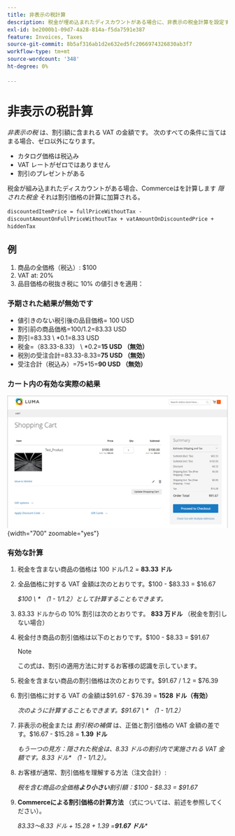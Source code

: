 ```yaml
---
title: 非表示の税計算
description: 税金が埋め込まれたディスカウントがある場合に、非表示の税金計算を設定する方法を説明します。
exl-id: be2000b1-09d7-4a28-814a-f5da7591e387
feature: Invoices, Taxes
source-git-commit: 8b5af316ab1d2e632ed5fc2066974326830ab3f7
workflow-type: tm+mt
source-wordcount: '348'
ht-degree: 0%

---
```


# 非表示の税計算

_非表示の税_ は、割引額に含まれる VAT の金額です。 次のすべての条件に当てはまる場合、ゼロ以外になります。

- カタログ価格は税込み
- VAT レートがゼロではありません
- 割引のプレゼントがある

税金が組み込まれたディスカウントがある場合、Commerceはを計算します _隠された税金_ それは割引価格の計算に加算される。

`discountedItemPrice = fullPriceWithoutTax - discountAmountOnFullPriceWithoutTax + vatAmountOnDiscountedPrice + hiddenTax`

## 例

1. 商品の全価格（税込）: $100
1. VAT at: 20%
1. 品目価格の税抜き税に 10% の値引きを適用：

### 予期された結果が無効です

- 値引きのない税引後の品目価格= 100 USD
- 割引前の商品価格=100/1.2=83.33 USD
- 割引=83.33 \ *0.1=8.33 USD
- 税金=（83.33-8.33） \ *0.2=**15 USD （無効）**
- 税別の受注合計=83.33-8.33=**75 USD （無効）**
- 受注合計（税込み）=75+15=**90 USD （無効）**

### カート内の有効な実際の結果

![カート内の非表示の税金計算](./assets/hidden-tax.png){width="700" zoomable="yes"}

### 有効な計算

1. 税金を含まない商品の価格は 100 ドル/1.2 = **83.33 ドル**

1. 全品価格に対する VAT 金額は次のとおりです。$100 - $83.33 = $16.67

   _$100 \ * （1 - 1/1.2）として計算することもできます。_

1. 83.33 ドルからの 10% 割引は次のとおりです。 **833 万ドル** （税金を割引しない場合）

1. 税金付き商品の割引価格は以下のとおりです。$100 - $8.33 = $91.67

   >[!NOTE]
   >
   >この式は、割引の適用方法に対するお客様の認識を示しています。

1. 税金を含まない商品の割引価格は次のとおりです。$91.67 / 1.2 = $76.39

1. 割引価格に対する VAT の金額は$91.67 - $76.39 = **1528 ドル（有効）**

   _次のように計算することもできます。$91.67 \ * （1 - 1/1.2）_

1. 非表示の税金または _割引税の補償_ は、正価と割引価格の VAT 金額の差です。$16.67 - $15.28 = **1.39 ドル**

   _もう一つの見方：隠された税金は、8.33 ドルの割引内で実施される VAT 金額です。8.33 ドル\* （1 - 1/1.2）。_

1. お客様が通常、割引価格を理解する方法（注文合計）:

   _税を含む商品の全価格&#x200B;**より小さい**割引額：$100 - $8.33 = $91.67_

1. **Commerceによる割引価格の計算方法** （式については、前述を参照してください）。

   _83.33～8.33 ドル + 15.28 + 1.39 =**91.67 ドル***_
